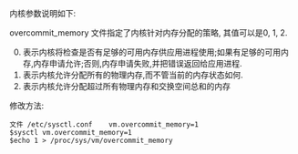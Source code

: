 
内核参数说明如下:

overcommit_memory 文件指定了内核针对内存分配的策略, 其值可以是0, 1, 2.

0. 表示内核将检查是否有足够的可用内存供应用进程使用;如果有足够的可用内存,内存申请允许;否则,内存申请失败,并把错误返回给应用进程.
1. 表示内核允许分配所有的物理内存,而不管当前的内存状态如何.
2. 表示内核允许分配超过所有物理内存和交换空间总和的内存

修改方法:

    文件 /etc/sysctl.conf    vm.overcommit_memory=1
    $sysctl vm.overcommit_memory=1
    $echo 1 > /proc/sys/vm/overcommit_memory

